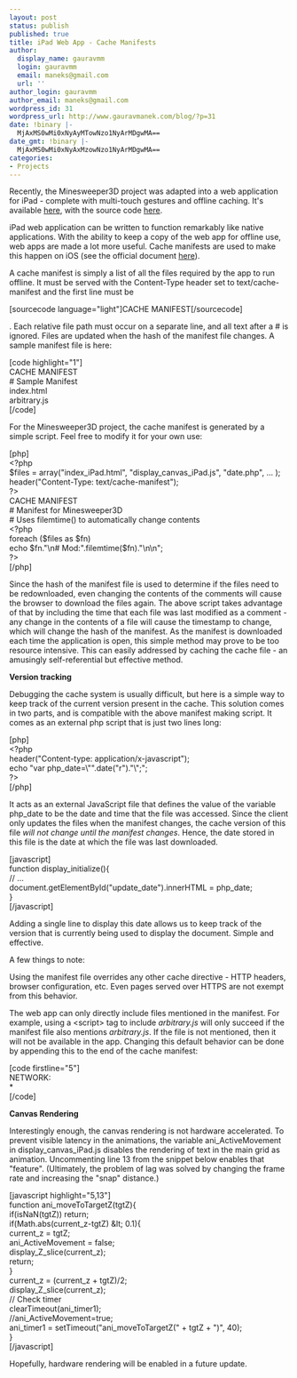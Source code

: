 ```yaml
---
layout: post
status: publish
published: true
title: iPad Web App - Cache Manifests
author:
  display_name: gauravmm
  login: gauravmm
  email: maneks@gmail.com
  url: ''
author_login: gauravmm
author_email: maneks@gmail.com
wordpress_id: 31
wordpress_url: http://www.gauravmanek.com/blog/?p=31
date: !binary |-
  MjAxMS0wMi0xNyAyMTowNzo1NyArMDgwMA==
date_gmt: !binary |-
  MjAxMS0wMi0xNyAxMzowNzo1NyArMDgwMA==
categories:
- Projects
---
```

<p>Recently, the Minesweeper3D project was adapted into a web application for iPad - complete with multi-touch gestures and offline caching. It's available <a href="http://www.gauravmanek.com/projects/3dminesweeper/iPad/index_iPad.html" target="_blank">here</a>, with the source code <a href="http://www.gauravmanek.com/projects/3dminesweeper/iPad/" target="_blank">here</a>.</p>
<p>iPad web application can be written to function remarkably like native applications. With the ability to keep a copy of the web app for offline use, web apps are made a lot more useful. Cache manifests are used to make this happen on iOS (see the official document <a href="http://www.w3.org/TR/html5/offline.html" target="_blank">here</a>).</p>
<p>A cache manifest is simply a list of all the files required by the app to run offline. It must be served with the Content-Type header set to text/cache-manifest and the first line must be</p>
<p>[sourcecode language="light"]CACHE MANIFEST[/sourcecode]</p>
<p>. Each relative file path must occur on a separate line, and all text after a # is ignored. Files are updated when the hash of the manifest file changes. A sample manifest file is here:</p>
<p>[code highlight="1"]<br />
CACHE MANIFEST<br />
# Sample Manifest<br />
index.html<br />
arbitrary.js<br />
[/code]</p>
<p>For the Minesweeper3D project, the cache manifest is generated by a simple script. Feel free to modify it for your own use:</p>
<p>[php]<br />
&lt;?php<br />
$files = array(&quot;index_iPad.html&quot;, &quot;display_canvas_iPad.js&quot;, &quot;date.php&quot;, ... );<br />
header(&quot;Content-Type: text/cache-manifest&quot;);<br />
?&gt;<br />
CACHE MANIFEST<br />
# Manifest for Minesweeper3D<br />
# Uses filemtime() to automatically change contents<br />
&lt;?php<br />
foreach ($files as $fn)<br />
	echo $fn.&quot;\n# Mod:&quot;.filemtime($fn).&quot;\n\n&quot;;<br />
?&gt;<br />
[/php]</p>
<p>Since the hash of the manifest file is used to determine if the files need to be redownloaded, even changing the contents of the comments will cause the browser to download the files again. The above script takes advantage of that by including the time that each file was last modified as a comment - any change in the contents of a file will cause the timestamp to change, which will change the hash of the manifest. As the manifest is downloaded each time the application is open, this simple method may prove to be too resource intensive. This can easily addressed by caching the cache file - an amusingly self-referential but effective method.</p>
<p><strong>Version tracking</strong></p>
<p>Debugging the cache system is usually difficult, but here is a simple way to keep track of the current version present in the cache. This solution comes in two parts, and is compatible with the above manifest making script. It comes as an external php script that is just two lines long:</p>
<p>[php]<br />
&lt;?php<br />
header(&quot;Content-type: application/x-javascript&quot;);<br />
echo &quot;var php_date=\&quot;&quot;.date(&quot;r&quot;).&quot;\&quot;;&quot;;<br />
?&gt;<br />
[/php]</p>
<p>It acts as an external JavaScript file that defines the value of the variable php_date to be the date and time that the file was accessed. Since the client only updates the files when the manifest changes, the cache version of this file <em>will not change until the manifest changes</em>. Hence, the date stored in this file is the date at which the file was last downloaded.</p>
<p>[javascript]<br />
function display_initialize(){<br />
	// ...<br />
	document.getElementById(&quot;update_date&quot;).innerHTML = php_date;<br />
}<br />
[/javascript]</p>
<p>Adding a single line to display this date allows us to keep track of the version that is currently being used to display the document. Simple and effective.</p>
<p>A few things to note:</p>
<p>Using the manifest file overrides any other cache directive - HTTP headers, browser configuration, etc. Even pages served over HTTPS are not exempt from this behavior.</p>
<p>The web app can only directly include files mentioned in the manifest. For example, using a &lt;script&gt; tag to include <em>arbitrary.js</em> will only succeed if the manifest file also mentions <em>arbitrary.js</em>. If the file is not mentioned, then it will not be available in the app. Changing this default behavior can be done by appending this to the end of the cache manifest:</p>
<p>[code firstline="5"]<br />
NETWORK:<br />
*<br />
[/code]</p>
<p><strong>Canvas Rendering</strong></p>
<p>Interestingly enough, the canvas rendering is not hardware accelerated. To prevent visible latency in the animations, the variable ani_ActiveMovement in display_canvas_iPad.js disables the rendering of text in the main grid as animation. Uncommenting line 13 from the snippet below enables that "feature". (Ultimately, the problem of lag was solved by changing the frame rate and increasing the "snap" distance.)</p>
<p>[javascript highlight="5,13"]<br />
function ani_moveToTargetZ(tgtZ){<br />
	if(isNaN(tgtZ)) return;<br />
	if(Math.abs(current_z-tgtZ) &amp;lt; 0.1){<br />
		current_z = tgtZ;<br />
		ani_ActiveMovement = false;<br />
		display_Z_slice(current_z);<br />
		return;<br />
	}<br />
	current_z = (current_z + tgtZ)/2;<br />
	display_Z_slice(current_z);<br />
	// Check timer<br />
	clearTimeout(ani_timer1);<br />
	//ani_ActiveMovement=true;<br />
	ani_timer1 = setTimeout(&quot;ani_moveToTargetZ(&quot; + tgtZ + &quot;)&quot;, 40);<br />
}<br />
[/javascript]</p>
<p>Hopefully, hardware rendering will be enabled in a future update.</p>
